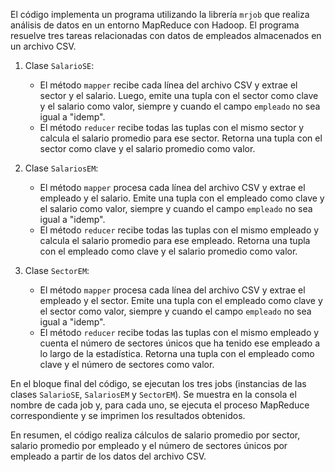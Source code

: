 El código implementa un programa utilizando la librería `mrjob` que realiza análisis de datos en un entorno MapReduce con Hadoop. El programa resuelve tres tareas relacionadas con datos de empleados almacenados en un archivo CSV.

1. Clase `SalarioSE`:
   - El método `mapper` recibe cada línea del archivo CSV y extrae el sector y el salario. Luego, emite una tupla con el sector como clave y el salario como valor, siempre y cuando el campo `empleado` no sea igual a "idemp".
   - El método `reducer` recibe todas las tuplas con el mismo sector y calcula el salario promedio para ese sector. Retorna una tupla con el sector como clave y el salario promedio como valor.

2. Clase `SalariosEM`:
   - El método `mapper` procesa cada línea del archivo CSV y extrae el empleado y el salario. Emite una tupla con el empleado como clave y el salario como valor, siempre y cuando el campo `empleado` no sea igual a "idemp".
   - El método `reducer` recibe todas las tuplas con el mismo empleado y calcula el salario promedio para ese empleado. Retorna una tupla con el empleado como clave y el salario promedio como valor.

3. Clase `SectorEM`:
   - El método `mapper` procesa cada línea del archivo CSV y extrae el empleado y el sector. Emite una tupla con el empleado como clave y el sector como valor, siempre y cuando el campo `empleado` no sea igual a "idemp".
   - El método `reducer` recibe todas las tuplas con el mismo empleado y cuenta el número de sectores únicos que ha tenido ese empleado a lo largo de la estadística. Retorna una tupla con el empleado como clave y el número de sectores como valor.

En el bloque final del código, se ejecutan los tres jobs (instancias de las clases `SalarioSE`, `SalariosEM` y `SectorEM`). Se muestra en la consola el nombre de cada job y, para cada uno, se ejecuta el proceso MapReduce correspondiente y se imprimen los resultados obtenidos.

En resumen, el código realiza cálculos de salario promedio por sector, salario promedio por empleado y el número de sectores únicos por empleado a partir de los datos del archivo CSV.